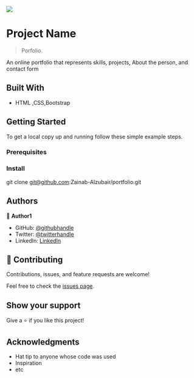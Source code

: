 ![](https://img.shields.io/badge/Microverse-blueviolet)

# Project Name

> Porfolio.

An online portfolio that represents skills, projects, About the person, and contact form  


## Built With

- HTML ,CSS,Bootstrap


## Getting Started

To get a local copy up and running follow these simple example steps.

### Prerequisites



### Install
git clone git@github.com:Zainab-Alzubair/portfolio.git



## Authors

👤 **Author1**

- GitHub: [@githubhandle](https://github.com/Zainab-Alzubair)
- Twitter: [@twitterhandle](@zainabm34401029)
- LinkedIn: [LinkedIn](https://www.linkedin.com/in/zainab-al-zubair-bb6777168/)

## 🤝 Contributing

Contributions, issues, and feature requests are welcome!

Feel free to check the [issues page](../../issues/).

## Show your support

Give a ⭐️ if you like this project!

## Acknowledgments

- Hat tip to anyone whose code was used
- Inspiration
- etc
